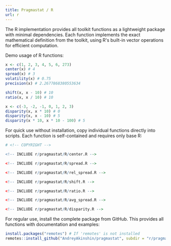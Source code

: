 ```yaml
---
title: Pragmastat / R
url: r
---
```


The R implementation provides all toolkit functions as a lightweight package with minimal dependencies.
Each function implements the exact mathematical definition from the toolkit, using R's built-in vector operations
  for efficient computation.

Demo usage of R functions:

```r
x <- c(1, 2, 3, 4, 5, 6, 273)
center(x) # 4
spread(x) # 3
volatility(x) # 0.75
precision(x) # 2.2677868380553634

shift(x, x - 10) # 10
ratio(x, x / 10) # 10

x <- c(-3, -2, -1, 0, 1, 2, 3)
disparity(x, x * 10) # 0
disparity(x, x - 10) # 5
disparity(x * 10, x * 10 - 100) # 5
```

For quick use without installation, copy individual functions directly into scripts.
Each function is self-contained and requires only base R:

```r
# <!-- COPYRIGHT -->

<!-- INCLUDE r/pragmastat/R/center.R -->

<!-- INCLUDE r/pragmastat/R/spread.R -->

<!-- INCLUDE r/pragmastat/R/rel_spread.R -->

<!-- INCLUDE r/pragmastat/R/shift.R -->

<!-- INCLUDE r/pragmastat/R/ratio.R -->

<!-- INCLUDE r/pragmastat/R/avg_spread.R -->

<!-- INCLUDE r/pragmastat/R/disparity.R -->
```

For regular use, install the complete package from GitHub.
This provides all functions with documentation and examples:

```r
install.packages("remotes") # If 'remotes' is not installed
remotes::install_github("AndreyAkinshin/pragmastat", subdir = "r/pragmastat")
```
